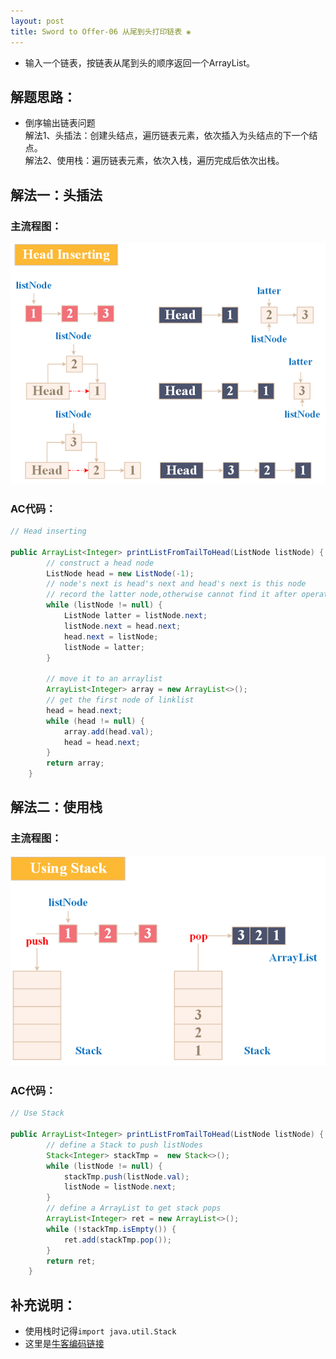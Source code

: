```yaml
---
layout: post
title: Sword to Offer-06 从尾到头打印链表 ❀
---
```


* 输入一个链表，按链表从尾到头的顺序返回一个ArrayList。  


## 解题思路：

* 倒序输出链表问题  
解法1、头插法：创建头结点，遍历链表元素，依次插入为头结点的下一个结点。  
解法2、使用栈：遍历链表元素，依次入栈，遍历完成后依次出栈。

## 解法一：头插法

### 主流程图：

<center>
    <img alt="An image" src="/assets/img/blog/sword-offer-06_1.png">
</center>

### AC代码：

```java
// Head inserting 

public ArrayList<Integer> printListFromTailToHead(ListNode listNode) {
        // construct a head node
        ListNode head = new ListNode(-1);
        // node's next is head's next and head's next is this node
        // record the latter node,otherwise cannot find it after operation
        while (listNode != null) {
            ListNode latter = listNode.next;
            listNode.next = head.next;
            head.next = listNode;
            listNode = latter;
        }
        
        // move it to an arraylist
        ArrayList<Integer> array = new ArrayList<>();
        // get the first node of linklist
        head = head.next;
        while (head != null) {
            array.add(head.val);
            head = head.next;
        }
        return array;
    }
```

## 解法二：使用栈

### 主流程图：

<center>
    <img src="/assets/img/blog/sword-offer-06_2.png">
</center>

### AC代码：

```java
// Use Stack 

public ArrayList<Integer> printListFromTailToHead(ListNode listNode) {
        // define a Stack to push listNodes
        Stack<Integer> stackTmp =  new Stack<>();
        while (listNode != null) {
            stackTmp.push(listNode.val);
            listNode = listNode.next;
        }
        // define a ArrayList to get stack pops
        ArrayList<Integer> ret = new ArrayList<>();
        while (!stackTmp.isEmpty()) {
            ret.add(stackTmp.pop());
        }
        return ret;
    }
```
## 补充说明：

* 使用栈时记得`import java.util.Stack`  
* 这里是[牛客编码链接](https://www.nowcoder.com/practice/d0267f7f55b3412ba93bd35cfa8e8035?tpId=13&tqId=11156&tPage=1&rp=4&ru=%2Fta%2Fcoding-interviews&qru=%2Fta%2Fcoding-interviews%2Fquestion-ranking)